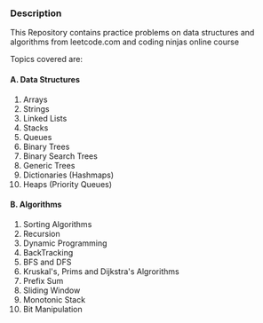 ### Description

This Repository contains practice problems on data structures and algorithms from leetcode.com and coding ninjas online course

Topics covered are: 

#### A. Data Structures
1. Arrays
2. Strings
3. Linked Lists
4. Stacks
5. Queues
6. Binary Trees
7. Binary Search Trees
8. Generic Trees
9. Dictionaries (Hashmaps)
10. Heaps (Priority Queues)

#### B. Algorithms
1. Sorting Algorithms
2. Recursion
3. Dynamic Programming
4. BackTracking
5. BFS and DFS
6. Kruskal's, Prims and Dijkstra's Algrorithms
7. Prefix Sum
8. Sliding Window
9. Monotonic Stack
10. Bit Manipulation
